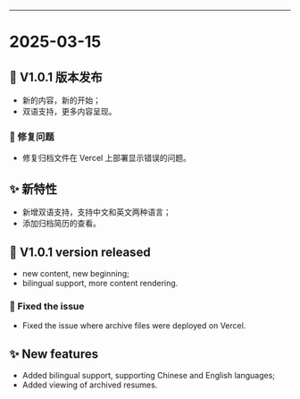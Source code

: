 
---

# 2025-03-15

## 🚀 V1.0.1 版本发布

- 新的内容，新的开始；
- 双语支持，更多内容呈现。

### 🐛 修复问题

- 修复归档文件在 Vercel 上部署显示错误的问题。

## ✨ 新特性

- 新增双语支持，支持中文和英文两种语言；
- 添加归档简历的查看。

## 🚀 V1.0.1 version released 

- new content, new beginning; 
- bilingual support, more content rendering.  

### 🐛 Fixed the issue 

- Fixed the issue where archive files were deployed on Vercel.  

## ✨ New features 

- Added bilingual support, supporting Chinese and English languages; 
- Added viewing of archived resumes.